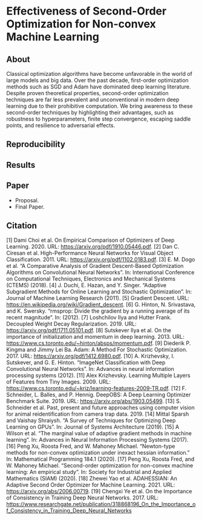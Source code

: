 # Effectiveness of Second-Order Optimization for Non-convex Machine Learning

## About
Classical optimization algorithms have become unfavorable in the world of large models and big data. Over the past decade, first-order optimization methods such as SGD and Adam have dominated deep learning literature. Despite proven theoretical properties, second-order optimization techniques are far less prevalent and unconventional in modern deep learning due to their prohibitive computation. We bring awareness to these second-order techniques by highlighting their advantages, such as robustness to hyperparameters, finite step convergence, escaping saddle points, and resilience to adversarial effects.

## Reproducibility


## Results


## Paper
- Proposal.
- Final Paper.

## Citation
[1] Dami Choi et al. On Empirical Comparison of Optimizers of Deep Learning. 2020. URL: https://arxiv.org/pdf/1910.05446.pdf.
[2] Dan C. Ciresan et al. High-Performance Neural Networks for Visual Object Classification. 2011. URL: https://arxiv.org/pdf/1102.0183.pdf.
[3] E. M. Dogo et al. “A Comparative Analysis of Gradient Descent-Based Optimization Algorithms on Convolutional Neural Networks”. In: International Conference on Computational Techniques, Electronics and Mechanical Systems (CTEMS) (2018).
[4] J. Duchi, E. Hazan, and Y. Singer. “Adaptive Subgradient Methods for Online Learning and Stochastic Optimization”. In: Journal of Machine Learning Research (2011).
[5] Gradient Descent. URL: https://en.wikipedia.org/wiki/Gradient_descent.
[6] G. Hinton, N. Srivastava, and K. Swersky. “rmsprop: Divide the gradient by a running average of its recent magnitude”. In: (2012).
[7] Loshchilov Ilya and Hutter Frank. Decoupled Weight Decay Regularization. 2019. URL: https://arxiv.org/pdf/1711.05101.pdf.
[8] Sutskever Ilya et al. On the importance of initialization and momentum in deep learning. 2013. URL: https://www.cs.toronto.edu/~hinton/absps/momentum.pdf.
[9] Diederik P. Kingma and Jimmy Lei Ba. Adam: A Method For Stochastic Optimization. 2017. URL: https://arxiv.org/pdf/1412.6980.pdf.
[10] A. Krizhevsky, I. Sutskever, and G. E. Hinton. “ImageNet Classification with Deep Convolutional Neural Networks”. In: Advances in neural information processing systems (2012).
[11] Alex Krizhevsky. Learning Multiple Layers of Features from Tiny Images. 2009. URL: https://www.cs.toronto.edu/~kriz/learning-features-2009-TR.pdf.
[12] F. Schneider, L. Balles, and P. Hennig. DeepOBS: A Deep Learning Optimizer Benchmark Suite. 2019. URL: https://arxiv.org/abs/1903.05499.
[13] S. Schneider et al. Past, present and future approaches using computer vision for animal reidentification from camera trap data. 2019.
[14] Mittal Sparsh and Vaishay Shraiysh. “A Survey of Techniques for Optimizing Deep Learning on GPUs”. In: Journal of Systems Architecture (2019).
[15] A Wilson et al. “The marginal value of adaptive gradient methods in machine learning”. In: Advances in Neural Information Processing Systems (2017).
[16] Peng Xu, Roosta Fred, and W. Mahoney Michael. “Newton-type methods for non-convex optimization under inexact hessian information.” In: Mathematical Programming 184.1 (2020).
[17] Peng Xu, Roosta Fred, and W. Mahoney Michael. “Second-order optimization for non-convex machine learning: An empirical study”. In: Society for Industrial and Applied Mathematics (SIAM) (2020).
[18] Zhewei Yao et al. ADAHESSIAN: An Adaptive Second Order Optimizer for Machine Learning. 2021. URL: https://arxiv.org/abs/2006.00719.
[19] Chengxi Ye et al. On the Importance of Consistency in Training Deep Neural Networks. 2017. URL: https://www.researchgate.net/publication/318868196_On_the_Importance_of_Consistency_in_Training_Deep_Neural_Networks
